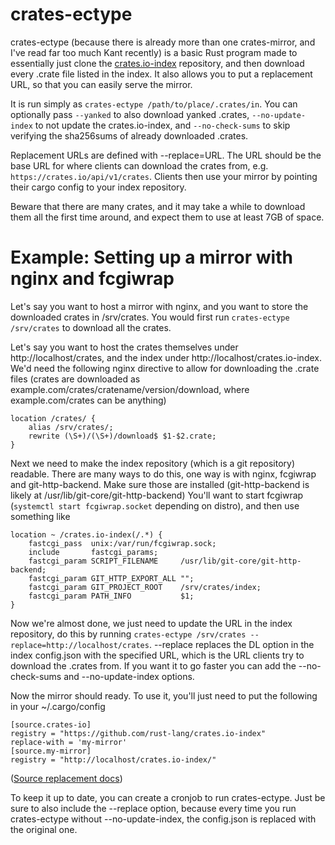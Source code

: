 crates-ectype
=====

crates-ectype (because there is already more than one crates-mirror, and I've read far too much Kant recently) is a basic Rust program made to essentially just clone the [crates.io-index](https://github.com/rust-lang/crates.io-index) repository, and then download every .crate file listed in the index. It also allows you to put a replacement URL, so that you can easily serve the mirror.

It is run simply as `crates-ectype /path/to/place/.crates/in`. You can optionally pass `--yanked` to also download yanked .crates, `--no-update-index` to not update the crates.io-index, and `--no-check-sums` to skip verifying the sha256sums of already downloaded .crates.

Replacement URLs are defined with --replace=URL. The URL should be the base URL for where clients can download the crates from, e.g. `https://crates.io/api/v1/crates`. Clients then use your mirror by pointing their cargo config to your index repository.

Beware that there are many crates, and it may take a while to download them all the first time around, and expect them to use at least 7GB of space.

# Example: Setting up a mirror with nginx and fcgiwrap

Let's say you want to host a mirror with nginx, and you want to store the downloaded crates in /srv/crates. You would first run `crates-ectype /srv/crates` to download all the crates.

Let's say you want to host the crates themselves under http://localhost/crates, and the index under http://localhost/crates.io-index. We'd need the following nginx directive to allow for downloading the .crate files (crates are downloaded as example.com/crates/cratename/version/download, where example.com/crates can be anything)
```
location /crates/ {
	alias /srv/crates/;
	rewrite (\S+)/(\S+)/download$ $1-$2.crate;
}
```
Next we need to make the index repository (which is a git repository) readable. There are many ways to do this, one way is with nginx, fcgiwrap and git-http-backend. Make sure those are installed (git-http-backend is likely at /usr/lib/git-core/git-http-backend) You'll want to start fcgiwrap (`systemctl start fcgiwrap.socket` depending on distro), and then use something like
```
location ~ /crates.io-index(/.*) {
	fastcgi_pass  unix:/var/run/fcgiwrap.sock;
	include       fastcgi_params;
	fastcgi_param SCRIPT_FILENAME     /usr/lib/git-core/git-http-backend;
	fastcgi_param GIT_HTTP_EXPORT_ALL "";
	fastcgi_param GIT_PROJECT_ROOT    /srv/crates/index;
	fastcgi_param PATH_INFO           $1;
}
```
Now we're almost done, we just need to update the URL in the index repository, do this by running `crates-ectype /srv/crates --replace=http://localhost/crates`. --replace replaces the DL option in the index config.json with the specified URL, which is the URL clients try to download the .crates from. If you want it to go faster you can add the --no-check-sums and --no-update-index options.

Now the mirror should ready. To use it, you'll just need to put the following in your ~/.cargo/config
```
[source.crates-io]
registry = "https://github.com/rust-lang/crates.io-index"
replace-with = 'my-mirror'
[source.my-mirror]
registry = "http://localhost/crates.io-index/"
```
([Source replacement docs](http://doc.crates.io/source-replacement.html))

To keep it up to date, you can create a cronjob to run crates-ectype. Just be sure to also include the --replace option, because every time you run crates-ectype without --no-update-index, the config.json is replaced with the original one.
